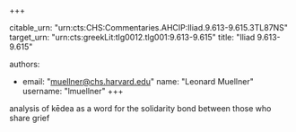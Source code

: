 +++


citable_urn: "urn:cts:CHS:Commentaries.AHCIP:Iliad.9.613-9.615.3TL87NS"
target_urn: "urn:cts:greekLit:tlg0012.tlg001:9.613-9.615"
title: "Iliad 9.613-9.615"

authors:
- email: "muellner@chs.harvard.edu"
  name: "Leonard Muellner"
  username: "lmuellner"
+++

<p>analysis of kēdea as a word for the solidarity bond between those who share grief</p>